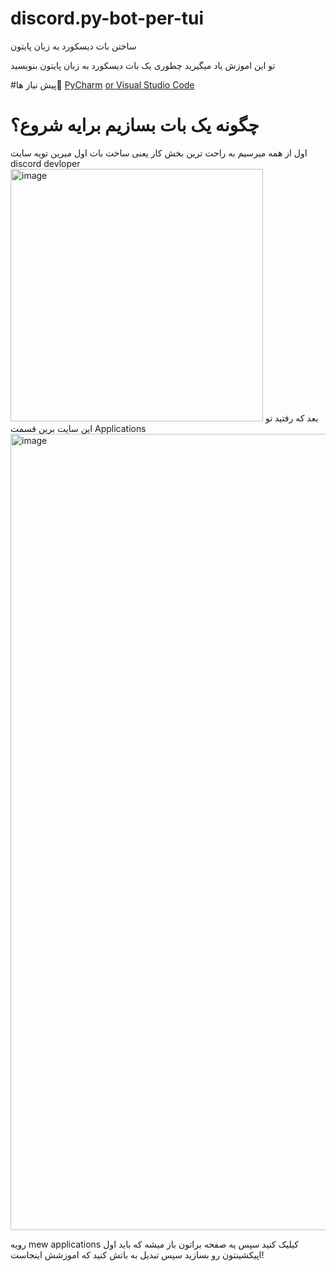 # discord.py-bot-per-tui
ساختن بات دیسکورد به زبان پایتون


تو این اموزش یاد میگیرید چطوری یک بات دیسکورد به زبان پایتون بنویسید

#پیش نیاز ها🤨
[PyCharm](https://www.jetbrains.com/pycharm/download/)
[or Visual Studio Code](https://code.visualstudio.com/download/)


# چگونه یک بات بسازیم برایه شروع؟

اول از همه میرسیم به راحت ترین بخش کار یعنی ساخت بات اول میرین تویه سایت discord devloper
<img width="404" alt="image" src="https://github.com/sersViu/discord.py-bot-pers/assets/133254907/7309309b-e5be-40de-b8b1-74591fccd328">
بعد که رفتید تو این سایت برین قسمت Applications 
<img width="1274" alt="image" src="https://github.com/sersViu/discord.py-bot-pers/assets/133254907/5a4fb4b7-dd97-44d8-86a5-530078d8a7b5">



رویه mew applications کیلیک کنید سپس یه صفحه براتون باز میشه که باید اول اپیکشینتون رو بسازید سپس تبدیل به باتش کنید که اموزشش اینجاست!
